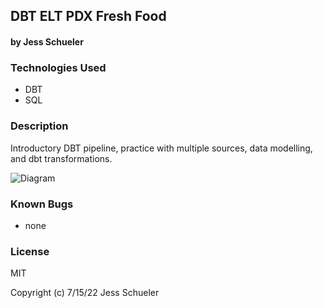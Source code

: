  ## DBT ELT PDX Fresh Food

#### by Jess Schueler

### Technologies Used
* DBT
* SQL

### Description 
Introductory DBT pipeline, practice with multiple sources, data modelling, and dbt transformations. 

![Diagram]()

### Known Bugs
* none

### License
MIT

Copyright (c) 7/15/22 Jess Schueler
